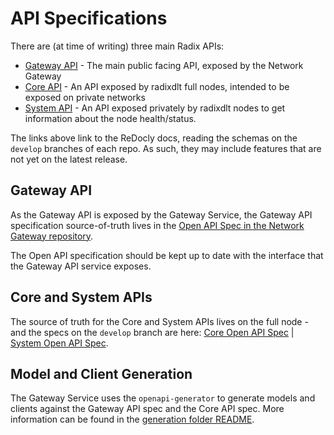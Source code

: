 # API Specifications

There are (at time of writing) three main Radix APIs:

* [Gateway API](https://redocly.github.io/redoc/?url=https://raw.githubusercontent.com/radixdlt/radixdlt-network-gateway/develop/gateway-api-spec.yaml) - The main public facing API, exposed by the Network Gateway
* [Core API](https://redocly.github.io/redoc/?url=https://raw.githubusercontent.com/radixdlt/radixdlt/develop/radixdlt-core/radixdlt/src/main/java/com/radixdlt/api/core/api.yaml) - An API exposed by radixdlt full nodes, intended to be exposed on private networks
* [System API](https://redocly.github.io/redoc/?url=https://raw.githubusercontent.com/radixdlt/radixdlt/develop/radixdlt-core/radixdlt/src/main/java/com/radixdlt/api/system/api.yaml) - An API exposed privately by radixdlt nodes to get information about the node health/status.

The links above link to the ReDocly docs, reading the schemas on the `develop` branches of each repo. As such, they may include features that are not yet on the latest release.

## Gateway API

As the Gateway API is exposed by the Gateway Service, the Gateway API specification source-of-truth lives in the [Open API Spec in the Network Gateway repository](../gateway-api-spec.yaml).

The Open API specification should be kept up to date with the interface that the Gateway API service exposes.

## Core and System APIs

The source of truth for the Core and System APIs lives on the full node - and the specs on the `develop` branch are here: [Core Open API Spec](https://github.com/radixdlt/radixdlt/blob/develop/radixdlt-core/radixdlt/src/main/java/com/radixdlt/api/core/api.yaml) | [System Open API Spec](https://github.com/radixdlt/radixdlt/blob/develop/radixdlt-core/radixdlt/src/main/java/com/radixdlt/api/system/api.yaml).

## Model and Client Generation

The Gateway Service uses the `openapi-generator` to generate models and clients against the Gateway API spec and the Core API spec. More information can be found in the [generation folder README](../generation).
